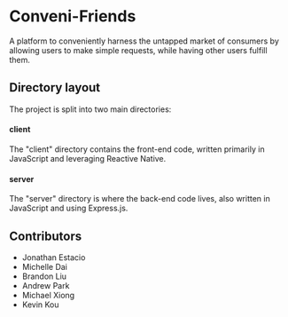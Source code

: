 Conveni-Friends
===================


A platform to conveniently harness the untapped market of consumers by allowing users to make simple requests, while having other users fulfill them.


Directory layout
-------------
The project is split into two main directories:
####  client
The "client" directory contains the front-end code, written primarily in JavaScript and leveraging Reactive Native.
#### server
The "server" directory is where the back-end code lives, also written in JavaScript and using Express.js. 

Contributors
-------------
- Jonathan Estacio
- Michelle Dai
- Brandon Liu
- Andrew Park
- Michael Xiong
- Kevin Kou
